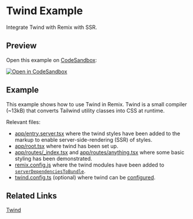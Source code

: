 # Twind Example

Integrate Twind with Remix with SSR.

## Preview

Open this example on [CodeSandbox](https://codesandbox.com):

[![Open in CodeSandbox](https://codesandbox.io/static/img/play-codesandbox.svg)](https://codesandbox.io/s/github/remix-run/examples/tree/main/twind)

## Example

This example shows how to use Twind in Remix. Twind is a small compiler (~13kB) that converts Tailwind utility classes into CSS at runtime.

Relevant files:

- [app/entry.server.tsx](./app/entry.server.tsx) where the twind styles have been added to the markup to enable server-side-rendering (SSR) of styles.
- [app/root.tsx](./app/root.tsx) where twind has been set up.
- [app/routes/_index.tsx](./app/routes/_index.tsx) and [app/routes/anything.tsx](./app/routes/anything.tsx) where some basic styling has been demonstrated.
- [remix.config.js](./remix.config.js) where the twind modules have been added to [`serverDependenciesToBundle`](https://remix.run/file-conventions/remix-config#serverdependenciestobundle).
- [twind.config.ts](./twind.config.ts) (optional) where twind can be [configured](https://twind.dev/handbook/configuration.html).

## Related Links

[Twind](https://twind.dev/)
